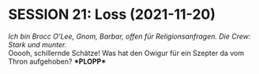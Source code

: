 # **SESSION 21: Loss (2021-11-20)**

*Ich bin Brocc O'Lee, Gnom, Barbar, offen für Religionsanfragen. Die Crew: Stark und munter.*  
Ooooh, schillernde Schätze\! Was hat den Owigur für ein Szepter da vom Thron aufgehoben? **\*PLOPP\***
